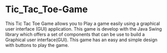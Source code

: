 # Tic_Tac_Toe-Game
This Tic Tac Toe Game allows you to Play a game easily using a graphical user interface (GUI) application. This game is develop with the Java Swing library which offers a set of components that can be use to build a Graphical user interface(GUI). This game has an easy and simple design with buttons to play the game.
